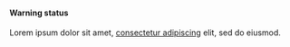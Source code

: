 
<div class="usa-alert usa-alert--warning">
  <div class="usa-alert__body">
    <h4 class="usa-alert__heading">Warning status</h4>
    <p class="usa-alert__text">
      Lorem ipsum dolor sit amet,
      <a class="usa-link" href="javascript:void(0);">consectetur adipiscing</a>
      elit, sed do eiusmod.
    </p>
  </div>
</div>